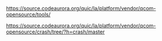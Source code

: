 https://source.codeaurora.org/quic/la/platform/vendor/qcom-opensource/tools/

https://source.codeaurora.org/quic/la/platform/vendor/qcom-opensource/crash/tree/?h=crash/master
